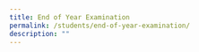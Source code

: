 ```yaml
---
title: End of Year Examination
permalink: /students/end-of-year-examination/
description: ""
---
```

